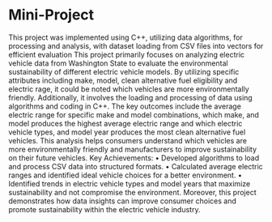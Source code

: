 # Mini-Project
This project was implemented using C++, utilizing data algorithms, for processing and analysis, with dataset loading from CSV files into vectors for efficient evaluation
This project primarily focuses on analyzing electric vehicle data from Washington State to evaluate the environmental sustainability of different electric vehicle models. By utilizing specific attributes including make, model, clean alternative fuel eligibility and electric rage, it could be noted which vehicles are more environmentally friendly. Additionally, it involves the loading and processing of data using algorithms and coding in C++. The key outcomes include the average electric range for specific make and model combinations, which make, and model produces the highest average electric range and which electric vehicle types, and model year produces the most clean alternative fuel vehicles. This analysis helps consumers understand which vehicles are more environmentally friendly and manufacturers to improve sustainability on their future vehicles.
Key Achievements:
•	Developed algorithms to load and process CSV data into structured formats.
•	Calculated average electric ranges and identified ideal vehicle choices for a better environment.
•	Identified trends in electric vehicle types and model years that maximize sustainability and not compromise the environment.
Moreover, this project demonstrates how data insights can improve consumer choices and promote sustainability within the electric vehicle industry.

